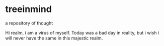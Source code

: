 # treeinmind
a repository of thought

Hi realm, i am a virus of myself.
Today was a bad day in reality, but i wish i will never have the same in this majestic realm.
